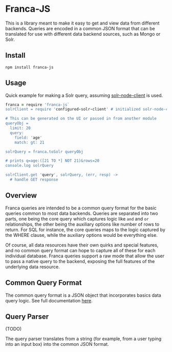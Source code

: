 # Franca-JS

This is a library meant to make it easy to get and view data from different backends. Queries are encoded in a common JSON format that can be translated for use with different data backend sources, such as Mongo or Solr.

## Install

```
npm install franca-js
```

## Usage

Quick example for making a Solr query, assuming [solr-node-client](https://github.com/lbdremy/solr-node-client) is used.

```coffeescript
franca = require 'franca-js`
solrClient = require 'configured-solr-client' # initialized solr-node-client

# This can be generated on the UI or passed in from another module
queryObj =
  limit: 20
  query:
    field: 'age'
    match: gt: 21

solrQuery = franca.toSolr queryObj

# prints q=age:([21 TO *] NOT 21)&rows=20
console.log solrQuery

solrClient.get 'query', solrQuery, (err, resp) ->
  # handle GET response

```

## Overview

Franca queries are intended to be a common query format for the basic queries common to most data backends. Queries are separated into two parts, one being the core query which captures logic like ```and``` and ```or``` relationships, the other being the auxiliary options like number of rows to return. For SQL for instance, the core queries maps to the logic captured by the WHERE clause, while the auxiliary options would be everything else.

Of course, all data resources have their own quirks and special features, and no common query format can hope to capture all of these for each individual database. Franca queries support a raw mode that allow the user to pass a native query to the backend, exposing the full features of the underlying data resource.


## Common Query Format

The common query format is a JSON object that incorporates basics data query logic. See full documentation [here](https://github.com/chenguo/franca-js/blob/master/docs/query-object.md).


## Query Parser

(TODO)

The query parser translates from a string (for example, from a user typing into an input box) into the common JSON format.
